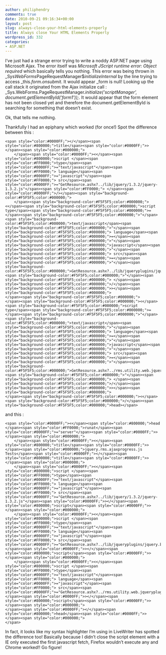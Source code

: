 ```yaml
---
author: philiphendry
comments: true
date: 2010-09-21 09:16:34+00:00
layout: post
slug: always-close-your-html-elements-properly
title: Always close Your HTML Elements Properly
wordpress_id: 332
categories:
- ASP.NET
---
```


I’ve just had a strange error trying to write a noddy ASP.NET page using Microsoft Ajax. The error itself was _Microsoft JScript runtime error: Object required_ which basically tells you nothing. This error was being thrown in _Sys$WebForms$PageRequestManager$_initializeInternal_ by the line trying to access _this._form.onsubmit_. It would appear _form is null! Looking up the call stack it originated from the Ajax initialize call : _Sys.WebForms.PageRequestManager._initialize('scriptManager', document.getElementById('form1'));_. It would appear that the form element has not been closed yet and therefore the document.getElementById is searching for something that doesn’t exist.

 

Ok, that tells me nothing.

 

Thankfully I had an epiphany which worked (for once!) Spot the difference between this :

 

  
    
    <span style="color:#0000FF;"></</span><span style="color:#800000;">title</span><span style="color:#0000FF;">></span><span style="color:#000000;">
        </span><span style="color:#0000FF;"><</span><span style="color:#800000;">script </span><span style="color:#FF0000;">type</span><span style="color:#0000FF;">="text/javascript"</span><span style="color:#FF0000;"> language</span><span style="color:#0000FF;">="javascript"</span><span style="color:#FF0000;"> src</span><span style="color:#0000FF;">="GetResource.ashx?../lib/jquery/1.3.2/jquery-1.3.2.js"</span><span style="color:#FF0000;"> </span><span style="color:#0000FF;">/></span><span style="background-color:#F5F5F5;color:#000000;">
        </span><span style="background-color:#F5F5F5;color:#000000;"><</span><span style="background-color:#F5F5F5;color:#000000;">script type</span><span style="background-color:#F5F5F5;color:#000000;">=</span><span style="background-color:#F5F5F5;color:#000000;">"</span><span style="background-color:#F5F5F5;color:#000000;">text/javascript</span><span style="background-color:#F5F5F5;color:#000000;">"</span><span style="background-color:#F5F5F5;color:#000000;"> language</span><span style="background-color:#F5F5F5;color:#000000;">=</span><span style="background-color:#F5F5F5;color:#000000;">"</span><span style="background-color:#F5F5F5;color:#000000;">javascript</span><span style="background-color:#F5F5F5;color:#000000;">"</span><span style="background-color:#F5F5F5;color:#000000;"> src</span><span style="background-color:#F5F5F5;color:#000000;">=</span><span style="background-color:#F5F5F5;color:#000000;">"</span><span style="background-color:#F5F5F5;color:#000000;">GetResource.ashx?../lib/jqueryplugins/jquery.blockUI.js</span><span style="background-color:#F5F5F5;color:#000000;">"</span><span style="background-color:#F5F5F5;color:#000000;"> </span><span style="background-color:#F5F5F5;color:#000000;">/</span><span style="background-color:#F5F5F5;color:#000000;">></span><span style="background-color:#F5F5F5;color:#000000;">
    </span><span style="background-color:#F5F5F5;color:#000000;">    </span><span style="background-color:#F5F5F5;color:#000000;"><</span><span style="background-color:#F5F5F5;color:#000000;">script type</span><span style="background-color:#F5F5F5;color:#000000;">=</span><span style="background-color:#F5F5F5;color:#000000;">"</span><span style="background-color:#F5F5F5;color:#000000;">text/javascript</span><span style="background-color:#F5F5F5;color:#000000;">"</span><span style="background-color:#F5F5F5;color:#000000;"> language</span><span style="background-color:#F5F5F5;color:#000000;">=</span><span style="background-color:#F5F5F5;color:#000000;">"</span><span style="background-color:#F5F5F5;color:#000000;">javascript</span><span style="background-color:#F5F5F5;color:#000000;">"</span><span style="background-color:#F5F5F5;color:#000000;"> src</span><span style="background-color:#F5F5F5;color:#000000;">=</span><span style="background-color:#F5F5F5;color:#000000;">"</span><span style="background-color:#F5F5F5;color:#000000;">GetResource.ashx?../rms.utility.web.jqueryplugins/jquery.rms.ajaxprogress.js</span><span style="background-color:#F5F5F5;color:#000000;">"</span><span style="background-color:#F5F5F5;color:#000000;"> </span><span style="background-color:#F5F5F5;color:#000000;">/</span><span style="background-color:#F5F5F5;color:#000000;">></span><span style="background-color:#F5F5F5;color:#000000;">
    </span><span style="background-color:#F5F5F5;color:#000000;"><</span><span style="background-color:#F5F5F5;color:#000000;">/</span><span style="background-color:#F5F5F5;color:#000000;">head></span>








and this :




    
    <span style="color:#0000FF;"><</span><span style="color:#800000;">head </span><span style="color:#FF0000;">runat</span><span style="color:#0000FF;">="server"</span><span style="color:#0000FF;">></span><span style="color:#000000;">
        </span><span style="color:#0000FF;"><</span><span style="color:#800000;">title</span><span style="color:#0000FF;">></span><span style="color:#000000;">jquery.rms.ajaxprogress.js Tests</span><span style="color:#0000FF;"></</span><span style="color:#800000;">title</span><span style="color:#0000FF;">></span><span style="color:#000000;">
        </span><span style="color:#0000FF;"><</span><span style="color:#800000;">script </span><span style="color:#FF0000;">type</span><span style="color:#0000FF;">="text/javascript"</span><span style="color:#FF0000;"> language</span><span style="color:#0000FF;">="javascript"</span><span style="color:#FF0000;"> src</span><span style="color:#0000FF;">="GetResource.ashx?../lib/jquery/1.3.2/jquery-1.3.2.js"</span><span style="color:#0000FF;">></</span><span style="color:#800000;">script</span><span style="color:#0000FF;">></span><span style="color:#000000;">
        </span><span style="color:#0000FF;"><</span><span style="color:#800000;">script </span><span style="color:#FF0000;">type</span><span style="color:#0000FF;">="text/javascript"</span><span style="color:#FF0000;"> language</span><span style="color:#0000FF;">="javascript"</span><span style="color:#FF0000;"> src</span><span style="color:#0000FF;">="GetResource.ashx?../lib/jqueryplugins/jquery.blockUI.js"</span><span style="color:#0000FF;">></</span><span style="color:#800000;">script</span><span style="color:#0000FF;">></span><span style="color:#000000;">
        </span><span style="color:#0000FF;"><</span><span style="color:#800000;">script </span><span style="color:#FF0000;">type</span><span style="color:#0000FF;">="text/javascript"</span><span style="color:#FF0000;"> language</span><span style="color:#0000FF;">="javascript"</span><span style="color:#FF0000;"> src</span><span style="color:#0000FF;">="GetResource.ashx?../rms.utility.web.jqueryplugins/jquery.rms.ajaxprogress.js"</span><span style="color:#0000FF;">></</span><span style="color:#800000;">script</span><span style="color:#0000FF;">></span><span style="color:#000000;">
    </span><span style="color:#0000FF;"></</span><span style="color:#800000;">head</span><span style="color:#0000FF;">></span><span style="color:#000000;">
    </span>





In fact, it looks like my syntax highlighter I’m using in LiveWriter has spotted the difference too! Basically because I didn’t close the script element with a </script> IE only executed the first javascript fetch, Firefox wouldn’t execute any and Chrome worked!! Go figure!
